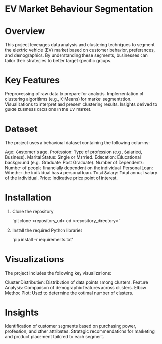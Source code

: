 # EV Market Behaviour Segmentation
# Overview
This project leverages data analysis and clustering techniques to segment the electric vehicle (EV) market based on customer behavior, preferences, and demographics. By understanding these segments, businesses can tailor their strategies to better target specific groups.
# Key Features
Preprocessing of raw data to prepare for analysis.
Implementation of clustering algorithms (e.g., K-Means) for market segmentation.
Visualizations to interpret and present clustering results.
Insights derived to guide business decisions in the EV market.
# Dataset
The project uses a behavioral dataset containing the following columns:

Age: Customer's age.
Profession: Type of profession (e.g., Salaried, Business).
Marital Status: Single or Married.
Education: Educational background (e.g., Graduate, Post Graduate).
Number of Dependents: Number of people financially dependent on the individual.
Personal Loan: Whether the individual has a personal loan.
Total Salary: Total annual salary of the individual.
Price: Indicative price point of interest.

# Installation
1. Clone the repository

   'git clone <repository_url>
   cd <repository_directory>'
3. Install the required Python libraries
   
   'pip install -r requirements.txt'

# Visualizations
The project includes the following key visualizations:

Cluster Distribution: Distribution of data points among clusters.
Feature Analysis: Comparison of demographic features across clusters.
Elbow Method Plot: Used to determine the optimal number of clusters.

# Insights
Identification of customer segments based on purchasing power, profession, and other attributes.
Strategic recommendations for marketing and product placement tailored to each segment.
